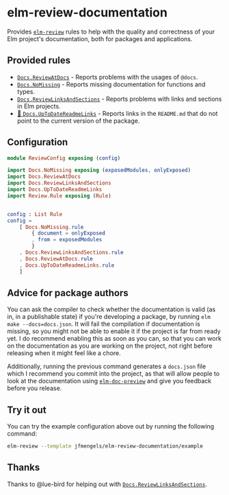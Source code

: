 # elm-review-documentation

Provides [`elm-review`](https://package.elm-lang.org/packages/jfmengels/elm-review/latest/) rules to help with the
quality and correctness of your Elm project's documentation, both for packages and applications.


## Provided rules

- [`Docs.ReviewAtDocs`](https://package.elm-lang.org/packages/jfmengels/elm-review-documentation/2.0.3/Docs-ReviewAtDocs/) - Reports problems with the usages of `@docs`.
- [`Docs.NoMissing`](https://package.elm-lang.org/packages/jfmengels/elm-review-documentation/2.0.3/Docs-NoMissing/) - Reports missing documentation for functions and types.
- [`Docs.ReviewLinksAndSections`](https://package.elm-lang.org/packages/jfmengels/elm-review-documentation/2.0.3/Docs-ReviewLinksAndSections/) - Reports problems with links and sections in Elm projects.
- [🔧 `Docs.UpToDateReadmeLinks`](https://package.elm-lang.org/packages/jfmengels/elm-review-documentation/2.0.3/Docs-UpToDateReadmeLinks/ "Provides automatic fixes") - Reports links in the `README.md` that do not point to the current version of the package.

## Configuration

```elm
module ReviewConfig exposing (config)

import Docs.NoMissing exposing (exposedModules, onlyExposed)
import Docs.ReviewAtDocs
import Docs.ReviewLinksAndSections
import Docs.UpToDateReadmeLinks
import Review.Rule exposing (Rule)


config : List Rule
config =
    [ Docs.NoMissing.rule
        { document = onlyExposed
        , from = exposedModules
        }
    , Docs.ReviewLinksAndSections.rule
    , Docs.ReviewAtDocs.rule
    , Docs.UpToDateReadmeLinks.rule
    ]
```

## Advice for package authors

You can ask the compiler to check whether the documentation is valid (as in, in a publishable state) if you're developing a package, by running `elm make --docs=docs.json`.
It will fail the compilation if documentation is missing, so you might not be able to enable it if the project is
far from ready yet. I do recommend enabling this as soon as you can, so that you can work on the documentation as you are
working on the project, not right before releasing when it might feel like a chore.

Additionally, running the previous command generates a `docs.json` file which I recommend you commit into the project, as
that will allow people to look at the documentation using [`elm-doc-preview`](https://elm-doc-preview.netlify.app/) and
give you feedback before you release.

## Try it out

You can try the example configuration above out by running the following command:

```bash
elm-review --template jfmengels/elm-review-documentation/example
```

## Thanks

Thanks to @lue-bird for helping out with [`Docs.ReviewLinksAndSections`](https://package.elm-lang.org/packages/jfmengels/elm-review-documentation/2.0.3/Docs-ReviewLinksAndSections/).
